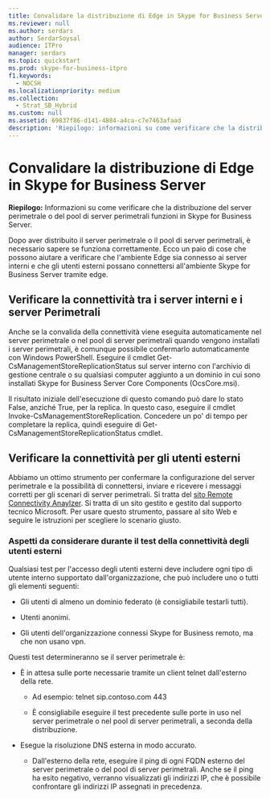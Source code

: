 ```yaml
---
title: Convalidare la distribuzione di Edge in Skype for Business Server
ms.reviewer: null
ms.author: serdars
author: SerdarSoysal
audience: ITPro
manager: serdars
ms.topic: quickstart
ms.prod: skype-for-business-itpro
f1.keywords:
  - NOCSH
ms.localizationpriority: medium
ms.collection:
  - Strat_SB_Hybrid
ms.custom: null
ms.assetid: 69837f86-d141-4884-a4ca-c7e7463afaad
description: 'Riepilogo: informazioni su come verificare che la distribuzione del server perimetrale o del pool di server perimetrali funzioni in Skype for Business Server.'
---
```


# <a name="validate-your-edge-deployment-in-skype-for-business-server"></a>Convalidare la distribuzione di Edge in Skype for Business Server
 
**Riepilogo:** Informazioni su come verificare che la distribuzione del server perimetrale o del pool di server perimetrali funzioni in Skype for Business Server.
  
Dopo aver distribuito il server perimetrale o il pool di server perimetrali, è necessario sapere se funziona correttamente. Ecco un paio di cose che possono aiutare a verificare che l'ambiente Edge sia connesso ai server interni e che gli utenti esterni possano connettersi all'ambiente Skype for Business Server tramite edge.
  
## <a name="verify-connectivity-between-your-internal-servers-and-your-edge-servers"></a>Verificare la connettività tra i server interni e i server Perimetrali

Anche se la convalida della connettività viene eseguita automaticamente nel server perimetrale o nel pool di server perimetrali quando vengono installati i server perimetrali, è comunque possibile confermarlo automaticamente con Windows PowerShell. Eseguire il cmdlet Get-CsManagementStoreReplicationStatus sul server interno con l'archivio di gestione centrale o su qualsiasi computer aggiunto a un dominio in cui sono installati Skype for Business Server Core Components (OcsCore.msi).
  
Il risultato iniziale dell'esecuzione di questo comando può dare lo stato False, anziché True, per la replica. In questo caso, eseguire il cmdlet Invoke-CsManagementStoreReplication. Concedere un po' di tempo per completare la replica, quindi eseguire di Get-CsManagementStoreReplicationStatus cmdlet.
  
## <a name="verify-connectivity-for-your-external-users"></a>Verificare la connettività per gli utenti esterni

Abbiamo un ottimo strumento per confermare la configurazione del server perimetrale e la possibilità di connettersi, inviare e ricevere i messaggi corretti per gli scenari di server perimetrali. Si tratta del [sito Remote Connectivity Anaylzer](https://testconnectivity.microsoft.com/). Si tratta di un sito gestito e gestito dal supporto tecnico Microsoft. Per usare questo strumento, passare al sito Web e seguire le istruzioni per scegliere lo scenario giusto.
  
### <a name="things-to-consider-when-testing-external-user-connectivity"></a>Aspetti da considerare durante il test della connettività degli utenti esterni

Qualsiasi test per l'accesso degli utenti esterni deve includere ogni tipo di utente interno supportato dall'organizzazione, che può includere uno o tutti gli elementi seguenti:
  
- Gli utenti di almeno un dominio federato (è consigliabile testarli tutti).
    
- Utenti anonimi.
    
- Gli utenti dell'organizzazione connessi Skype for Business remoto, ma che non usano vpn.
    
Questi test determineranno se il server perimetrale è:
  
- È in attesa sulle porte necessarie tramite un client telnet dall'esterno della rete.
    
  - Ad esempio: telnet sip.contoso.com 443
    
  - È consigliabile eseguire il test precedente sulle porte in uso nel server perimetrale o nel pool di server perimetrali, a seconda della distribuzione.
    
- Esegue la risoluzione DNS esterna in modo accurato.
    
  - Dall'esterno della rete, eseguire il ping di ogni FQDN esterno del server perimetrale o del pool di server perimetrali. Anche se il ping ha esito negativo, verranno visualizzati gli indirizzi IP, che è possibile confrontare gli indirizzi IP assegnati in precedenza.
    

